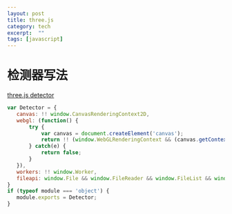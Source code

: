 ```yaml
---
layout: post
title: three.js
category: tech
excerpt:  ""
tags: [javascript]
---
```


# 检测器写法
[three.js detector](https://github.com/mrdoob/three.js/blob/master/examples/js/Detector.js)
 ```javascript
var Detector = {
    canvas: !! window.CanvasRenderingContext2D,
    webgl: (function() {
        try {
            var canvas = document.createElement('canvas');
            return !! (window.WebGLRenderingContext && (canvas.getContext('webgl') || canvas.getContext('experimental-webgl')));
        } catch(e) {
            return false;
        }
    }),
    workers: !! window.Worker,
    fileapi: window.File && window.FileReader && window.FileList && window.Blob,
}
if (typeof module === 'object') {
    module.exports = Detector;
}
 ```

